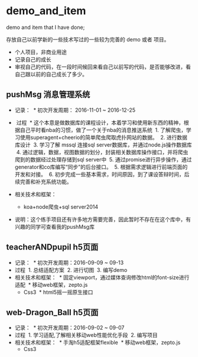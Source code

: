 # demo_and_item
demo and item that I have done;

存放自己以前学新的一些技术写过的一些较为完善的 demo 或者 项目。
* 个人项目，非商业用途
* 记录自己的成长
* 审视自己的代码，在一段时间候回来看自己以前写的代码，是否能够改进，看自己跟以前的自己成长了多少。

## pushMsg 消息管理系统
* 记录：
  * 初次开发周期： 2016-11-01 ~ 2016-12-25
*  过程
  * 这个本意是做数据库的课程设计，本着学习和使用新东西的精神，根据自己平时看nba的习惯，做了一个关于nba的消息推送系统
  1. 了解爬虫，学习使用superagent+cheerio的简单爬虫爬取虎扑网站的数据。
  2. 进行数据库设计
  3. 学习了解 mssql 连接sql server数据库，并通过node.js操作数据库
  4. 通过逻辑，数据，视图数据的划分，封装相关数据库操作接口，并将爬虫爬到的数据经过处理存储到sql server中
  5. 通过promise进行异步操作，通过generator和co库编写“同步”的后台接口。
  5. 根据需求逻辑进行前端页面的开发和对接。
  6. 初步完成一些基本需求，时间原因，到了课设答辩时间，后续完善和补充系统功能。
* 相关技术和框架：  
  * koa+node爬虫+sql server2014
  
 * 说明：这个练手项目还有许多地方需要完善，因此暂时不存在在这个库中，有兴趣的同学可查看我的pushMsg库
  
## teacherANDpupil h5页面
* 记录：
  * 初次开发周期：2016-09-09 ~ 09-13
* 过程
  1. 总结适配方案
  2. 进行切图
  3. 编写demo
* 相关技术和框架：
  * 固定viewport，通过媒体查询修改html的font-size进行适配
  * 移动web框架，zepto.js
  * Css3
  * html5摇一摇原生接口
  
## web-Dragon_Ball h5页面
* 记录：
  * 初次开发周期：2016-09-02 ~ 09-07 
* 过程
  1. 学习适配,了解相关移动web性能优化手段
  2. 编写项目
* 相关技术和框架：
  * 手淘h5适配框架flexible
  * 移动web框架，zepto.js
  * Css3
